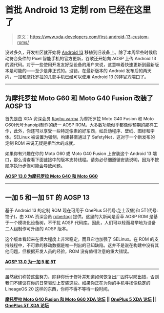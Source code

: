 # 首批 Android 13 定制 rom 已经在这里了

> 原文：<https://www.xda-developers.com/first-android-13-custom-roms/>

没过多久，开发社区就开始将 [Android 13](https://www.xda-developers.com/android-13) 移植到旧设备上。除了本周早些时候启动符合条件的 Pixel 智能手机的官方更新，谷歌还开始向 AOSP 上传 Android 13 的源代码。对于一些使用开发友好型设备的用户来说，这意味着快速更新到最新版本是可能的——至少是非正式的。没错，在最新版本的 Android 发布后的两天内，一加和摩托罗拉的几部手机已经可以使用 Android 13 的非官方端口了。

* * *

## 为摩托罗拉 Moto G60 和 Moto G40 Fusion 改装了 AOSP 13

首先是由 XDA 资深会员 [Raghu varma](https://forum.xda-developers.com/m/raghu-varma.8154034/) 为摩托罗拉 Moto G40 Fusion 和 Moto G60(代号:hanoip)制作的统一 AOSP ROM。大多数功能似乎都像你预期的那样工作，此外，你还可以享受一些特定像素的好东西，如启动程序、壁纸、图标和字体。SELinux 被设置为强制，构建甚至通过了 SafetyNet，这对于一个新发布的定制 ROM 来说无疑是相当大的成就。

如果你有兴趣在你的 Moto G60 或 Moto G40 Fusion 上安装这个 Android 13 端口，那么请查看下面链接中的版本支持线程。请务必仔细遵循安装说明，因为不按顺序执行步骤可能会导致问题。

**[AOSP 13.0 为摩托罗拉 Moto G40 和 Moto G60](https://forum.xda-developers.com/t/4480517/)**

* * *

## 一加 5 和一加 5T 的 AOSP 13

基于 Android 13 的定制 ROM 现在可用于 OnePlus 5(代号:芝士汉堡)和 5T(代号:饺子)，由 XDA 资深会员 [robertogl](https://forum.xda-developers.com/m/robertogl.613602/) 提供。这里的大新闻是香草 AOSP ROM 是基于一个模块化设备树，不干扰 AOSP 代码库。因此，人们可以轻而易举地为设备二人组制作可升级的 AOSP 版本。

这个版本看起来在很大程度上非常稳定，而且它也加强了 SELinux。在 ROM 的支持线程中，不可靠的移动数据是唯一列出的已知缺陷。这并不是说在构建中没有其他问题，但根据开发人员的经验，ROM 没有值得注意的重大错误。

**[AOSP 13.0 为一加 5 和 5T](https://forum.xda-developers.com/t/4480549/)**

* * *

虽然我们称赞这些努力，除非你乐于修补并知道如何恢复出厂固件以防出错，否则我们不建议在你的日常驱动上安装这些。如果你正在为你的手机寻找像稳定的 LineageOS 20 这样的东西，你将不得不等待一段时间。

**[摩托罗拉 Moto G40 Fusion 和 Moto G60 XDA 论坛](https://forum.xda-developers.com/f/moto-g40-g60.12237/) || [OnePlus 5 XDA 论坛](https://forum.xda-developers.com/c/oneplus-5.6480/) || [OnePlus 5T XDA 论坛](https://forum.xda-developers.com/c/oneplus-5t.7252/)**
